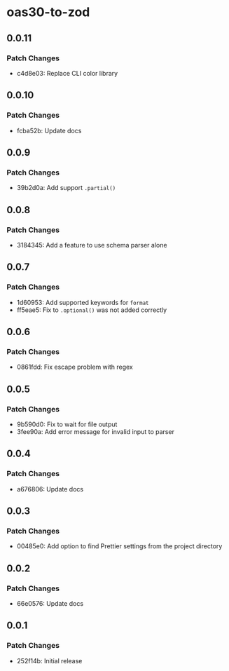 # oas30-to-zod

## 0.0.11

### Patch Changes

- c4d8e03: Replace CLI color library

## 0.0.10

### Patch Changes

- fcba52b: Update docs

## 0.0.9

### Patch Changes

- 39b2d0a: Add support `.partial()`

## 0.0.8

### Patch Changes

- 3184345: Add a feature to use schema parser alone

## 0.0.7

### Patch Changes

- 1d60953: Add supported keywords for `format`
- ff5eae5: Fix to `.optional()` was not added correctly

## 0.0.6

### Patch Changes

- 0861fdd: Fix escape problem with regex

## 0.0.5

### Patch Changes

- 9b590d0: Fix to wait for file output
- 3fee90a: Add error message for invalid input to parser

## 0.0.4

### Patch Changes

- a676806: Update docs

## 0.0.3

### Patch Changes

- 00485e0: Add option to find Prettier settings from the project directory

## 0.0.2

### Patch Changes

- 66e0576: Update docs

## 0.0.1

### Patch Changes

- 252f14b: Initial release
